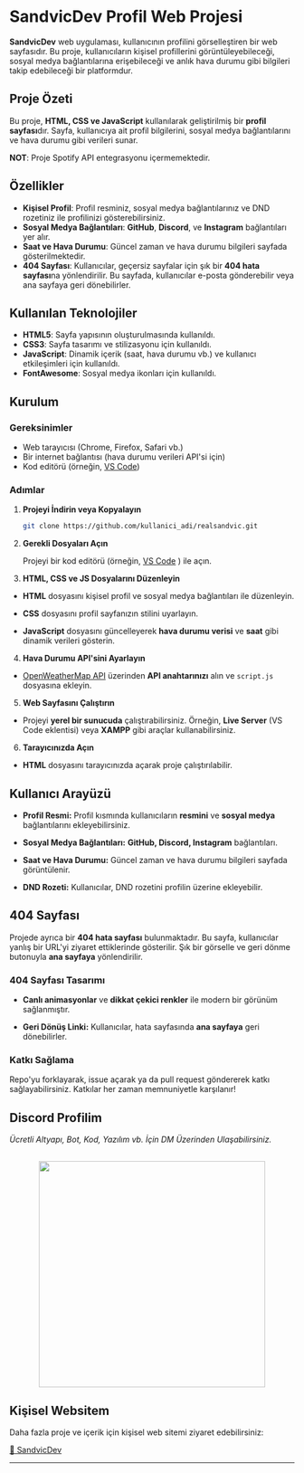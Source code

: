 # SandvicDev Profil Web Projesi

**SandvicDev** web uygulaması, kullanıcının profilini görselleştiren bir web sayfasıdır. Bu proje, kullanıcıların kişisel profillerini görüntüleyebileceği, sosyal medya bağlantılarına erişebileceği ve anlık hava durumu gibi bilgileri takip edebileceği bir platformdur.

## Proje Özeti

Bu proje, **HTML, CSS ve JavaScript** kullanılarak geliştirilmiş bir **profil sayfası**dır. Sayfa, kullanıcıya ait profil bilgilerini, sosyal medya bağlantılarını ve hava durumu gibi verileri sunar.

**NOT**: Proje Spotify API entegrasyonu içermemektedir.

## Özellikler

- **Kişisel Profil**: Profil resminiz, sosyal medya bağlantılarınız ve DND rozetiniz ile profilinizi gösterebilirsiniz.
- **Sosyal Medya Bağlantıları**: **GitHub**, **Discord**, ve **Instagram** bağlantıları yer alır.
- **Saat ve Hava Durumu**: Güncel zaman ve hava durumu bilgileri sayfada gösterilmektedir.
- **404 Sayfası**: Kullanıcılar, geçersiz sayfalar için şık bir **404 hata sayfası**na yönlendirilir. Bu sayfada, kullanıcılar e-posta gönderebilir veya ana sayfaya geri dönebilirler.

## Kullanılan Teknolojiler

- **HTML5**: Sayfa yapısının oluşturulmasında kullanıldı.
- **CSS3**: Sayfa tasarımı ve stilizasyonu için kullanıldı.
- **JavaScript**: Dinamik içerik (saat, hava durumu vb.) ve kullanıcı etkileşimleri için kullanıldı.
- **FontAwesome**: Sosyal medya ikonları için kullanıldı.

## Kurulum

### Gereksinimler

- Web tarayıcısı (Chrome, Firefox, Safari vb.)
- Bir internet bağlantısı (hava durumu verileri API'si için)
- Kod editörü (örneğin, [VS Code](https://code.visualstudio.com/))

### Adımlar

1. **Projeyi İndirin veya Kopyalayın**

   ```bash
   git clone https://github.com/kullanici_adi/realsandvic.git

2. **Gerekli Dosyaları Açın**

   Projeyi bir kod editörü (örneğin, [VS Code](https://code.visualstudio.com/)
) ile açın.


3. **HTML, CSS ve JS Dosyalarını Düzenleyin**

- **HTML** dosyasını kişisel profil ve sosyal medya bağlantıları ile düzenleyin.

- **CSS** dosyasını profil sayfanızın stilini uyarlayın.

- **JavaScript** dosyasını güncelleyerek **hava durumu verisi** ve **saat** gibi dinamik verileri gösterin.

4. **Hava Durumu API'sini Ayarlayın**

- [OpenWeatherMap API](https://openweathermap.org/api) üzerinden **API anahtarınızı** alın ve `script.js` dosyasına ekleyin.

5. **Web Sayfasını Çalıştırın**

- Projeyi **yerel bir sunucuda** çalıştırabilirsiniz. Örneğin, **Live Server** (VS Code eklentisi) veya **XAMPP** gibi araçlar kullanabilirsiniz.

6. **Tarayıcınızda Açın**

- **HTML** dosyasını tarayıcınızda açarak proje çalıştırılabilir.

## Kullanıcı Arayüzü

- **Profil Resmi:** Profil kısmında kullanıcıların **resmini** ve **sosyal medya** bağlantılarını ekleyebilirsiniz.

- **Sosyal Medya Bağlantıları:** **GitHub, Discord, Instagram** bağlantıları.

- **Saat ve Hava Durumu:** Güncel zaman ve hava durumu bilgileri sayfada görüntülenir.

- **DND Rozeti:** Kullanıcılar, DND rozetini profilin üzerine ekleyebilir.

## 404 Sayfası

Projede ayrıca bir **404 hata sayfası** bulunmaktadır. Bu sayfa, kullanıcılar yanlış bir URL'yi ziyaret ettiklerinde gösterilir. Şık bir görselle ve geri dönme butonuyla **ana sayfaya** yönlendirilir.

### 404 Sayfası Tasarımı

- **Canlı animasyonlar** ve **dikkat çekici renkler** ile modern bir görünüm sağlanmıştır.

- **Geri Dönüş Linki:** Kullanıcılar, hata sayfasında **ana sayfaya** geri dönebilirler.

### Katkı Sağlama

Repo'yu forklayarak, issue açarak ya da pull request göndererek katkı sağlayabilirsiniz. Katkılar her zaman memnuniyetle karşılanır!

## Discord Profilim
*Ücretli Altyapı, Bot, Kod, Yazılım vb. İçin DM Üzerinden Ulaşabilirsiniz.*

<h2 align="center">
 <a href="https://discord.com/users/754497550483980328"><img  width="400px" src="https://lanyard.kyrie25.dev/api/1316187326246027305?decoration=true&useDisplayName=true&animationDuration=2s&waveColor=3256a8&imgStyle=square&imgBorderRadius=16px&bg=DD272700&idle"></a>


## Kişisel Websitem
Daha fazla proje ve içerik için kişisel web sitemi ziyaret edebilirsiniz:

[🔗 SandvicDev ](https://www.sandvicdev.xyz/)  

---


























